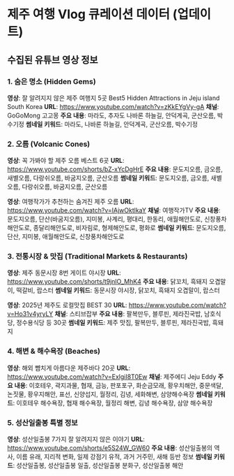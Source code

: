 # 제주 여행 Vlog 큐레이션 데이터 (업데이트)

## 수집된 유튜브 영상 정보

### 1. 숨은 명소 (Hidden Gems)
**영상**: 잘 알려지지 않은 제주 여행지 5곳 Best5 Hidden Attractions in Jeju island South Korea
**URL**: https://www.youtube.com/watch?v=zKkEYgVy-gA
**채널**: GoGoMong 고고몽
**주요 내용**: 마라도, 추자도 나바론 하늘길, 안덕계곡, 군산오름, 박수기정
**썸네일 키워드**: 마라도, 나바론 하늘길, 안덕계곡, 군산오름, 박수기정

### 2. 오름 (Volcanic Cones)
**영상**: 꼭 가봐야 할 제주 오름 베스트 6곳
**URL**: https://www.youtube.com/shorts/bZ-xYcDgHrE
**주요 내용**: 문도지오름, 금오름, 새별오름, 다랑쉬오름, 바굼지오름, 군산오름
**썸네일 키워드**: 문도지오름, 금오름, 새별오름, 다랑쉬오름, 바굼지오름, 군산오름

**영상**: 여행작가가 추천하는 숨겨진 제주 오름
**URL**: https://www.youtube.com/watch?v=IAjwOktlkaY
**채널**: 여행작가TV
**주요 내용**: 문도지오름, 단산(바굼지오름), 지미봉, 사계리, 평대리, 한동리, 애월해안도로, 신창풍차해안도로, 종달리해안도로, 비자림로, 형제해안도로, 평화로
**썸네일 키워드**: 문도지오름, 단산, 지미봉, 애월해안도로, 신창풍차해안도로

### 3. 전통시장 & 맛집 (Traditional Markets & Restaurants)
**영상**: 제주 동문시장 8번 게이트 야시장
**URL**: https://www.youtube.com/shorts/t9jnlO_MhK4
**주요 내용**: 닭꼬치, 흑돼지 오겹말이, 떡갈비, 랍스터
**썸네일 키워드**: 동문시장 야시장, 닭꼬치, 흑돼지 오겹말이, 랍스터

**영상**: 2025년 제주도 로컬맛집 BEST 30
**URL**: https://www.youtube.com/watch?v=Ho31v4yryLY
**채널**: 스티브잡부
**주요 내용**: 팔복만두, 블루핀, 제라진국밥, 남호식당, 정수용식당 등 30곳
**썸네일 키워드**: 제주 맛집, 팔복만두, 블루핀, 제라진국밥, 흑돼지

### 4. 해변 & 해수욕장 (Beaches)
**영상**: 해외 뺨치게 아름다운 제주바다 20곳
**URL**: https://www.youtube.com/watch?v=ExlgiI8T0Ew
**채널**: 제주에디 Jeju Eddy
**주요 내용**: 이호테우, 곽지과물, 협재, 금능, 판포포구, 화순금모래, 황우치해안, 중문색달, 논짓물, 황우지해안, 표선, 신양섭지, 월정리, 김녕, 세화해변, 삼양해수욕장
**썸네일 키워드**: 이호테우 해수욕장, 협재 해수욕장, 월정리 해변, 김녕 해수욕장, 삼양 해수욕장

### 5. 성산일출봉 특별 정보
**영상**: 성산일출봉 7가지 잘 알려지지 않은 이야기
**URL**: https://www.youtube.com/shorts/e5S24W_GW60
**주요 내용**: 성산일출봉의 역사, 이름 유래, 지리적 변화, 일제 강점기 유적, 과거 거주민, 새해 등반 정보
**썸네일 키워드**: 성산일출봉, 성산일출봉 일출, 성산일출봉 분화구, 성산일출봉 해안

